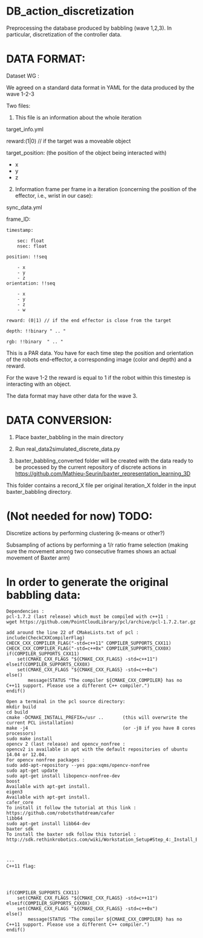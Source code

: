 # DB_action_discretization
Preprocessing the database produced by babbling (wave 1,2,3). In particular, discretization of the controller data.

# DATA FORMAT:

Dataset WG :

We agreed on a standard data format in YAML for the data produced by the wave 1-2-3

Two files:

1. This file is an information about the whole iteration

target_info.yml

reward:(1|0) // if the target was a moveable object

target_position:  (the position of the object being interacted with)

   - x
   - y
   - z

2. Information frame per frame in a iteration (concerning the position of the effector, i.e., wrist in our case):

sync_data.yml

frame_ID:

    timestamp:

        sec: float
        nsec: float

    position: !!seq

        - x
        - y
        - z
    orientation: !!seq

        - x
        - y
        - z
        - w

    reward: (0|1) // if the end effector is close from the target

    depth: !!binary " .. "

    rgb: !!binary  " .. "


This is a PAR data. You have for each time step the position and orientation of the robots end-effector, a corresponding image (color and depth) and a reward.

For the wave 1-2 the reward is equal to 1 if the robot within this timestep is interacting with an object.

The data format may have other data for the wave 3.


# DATA CONVERSION:

1) Place baxter_babbling in the main directory

2) Run real_data2simulated_discrete_data.py

3) baxter_babbling_converted folder will be created with the data ready to be processed by the current repository of discrete actions in
https://github.com/Mathieu-Seurin/baxter_representation_learning_3D

This folder contains a record_X file per original iteration_X folder in the input baxter_babbling directory.


# (Not needed for now) TODO:

Discretize actions by performing clustering (k-means or other?)

Subsampling of actions by performing a 1/r ratio frame selection (making sure the movement among two consecutive frames shows an actual movement of Baxter arm)



# In order to generate the original babbling data:

```
Dependencies :
pcl-1.7.2 (last release) which must be compiled with c++11 :
wget https://github.com/PointCloudLibrary/pcl/archive/pcl-1.7.2.tar.gz

add around the line 22 of CMakeLists.txt of pcl :
include(CheckCXXCompilerFlag)
CHECK_CXX_COMPILER_FLAG("-std=c++11" COMPILER_SUPPORTS_CXX11)
CHECK_CXX_COMPILER_FLAG("-std=c++0x" COMPILER_SUPPORTS_CXX0X)
if(COMPILER_SUPPORTS_CXX11)
    set(CMAKE_CXX_FLAGS "${CMAKE_CXX_FLAGS} -std=c++11")
elseif(COMPILER_SUPPORTS_CXX0X)
    set(CMAKE_CXX_FLAGS "${CMAKE_CXX_FLAGS} -std=c++0x")
else()
        message(STATUS "The compiler ${CMAKE_CXX_COMPILER} has no C++11 support. Please use a different C++ compiler.")
endif()

Open a terminal in the pcl source directory:
mkdir build
cd build
cmake -DCMAKE_INSTALL_PREFIX=/usr ..       (this will overwrite the current PCL installation)
make -j4                                   (or -j8 if you have 8 cores processors)
sudo make install
opencv 2 (last release) and opencv_nonfree :
opencv2 is available in apt with the default repositories of ubuntu 14.04 or 12.04.
For opencv nonfree packages :
sudo add-apt-repository --yes ppa:xqms/opencv-nonfree
sudo apt-get update
sudo apt-get install libopencv-nonfree-dev
boost
Available with apt-get install.
eigen3
Available with apt-get install.
cafer_core
To install it follow the tutorial at this link : https://github.com/robotsthatdream/cafer
libb64
sudo apt-get install libb64-dev
baxter sdk
To install the baxter sdk follow this tutoriel : http://sdk.rethinkrobotics.com/wiki/Workstation_Setup#Step_4:_Install_Baxter_SDK_Dependencies



---
C++11 flag:




if(COMPILER_SUPPORTS_CXX11)
    set(CMAKE_CXX_FLAGS "${CMAKE_CXX_FLAGS} -std=c++11")
elseif(COMPILER_SUPPORTS_CXX0X)
    set(CMAKE_CXX_FLAGS "${CMAKE_CXX_FLAGS} -std=c++0x")
else()
        message(STATUS "The compiler ${CMAKE_CXX_COMPILER} has no C++11 support. Please use a different C++ compiler.")
endif()
